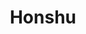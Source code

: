 ---
layout: place
title: "Honshu"
permalink: /new-jersey/jersey-city/honshu.html
stateAbbr: NJ
stateName: New Jersey
cityName: Jersey City
seo:
  name: "Honshu"
  type: Restaurant
  links: http://www.honshulounge.com/
description: "Modern Japanese eatery specializing in sushi & noodles served in a second-story space. Looking for sushi in Jersey City, New Jersey? Check out Honshu for a d..."
place_id: ChIJgXR_NKlQwokR9uRHA0vNKDs
photos:
  - name: >-
      places/ChIJgXR_NKlQwokR9uRHA0vNKDs/photos/AeeoHcL_zI1WARJeGrwzEToxES29kS_vtfksvNti6SppHXs6Ntte3gcox9-xJOJjT2iMJMKmAnJGPsrF475d-m_1m8q9Ba16kqXKhqrVLCVSE9j_Q_Hz2jreU-_-kEVFPPn0ssOsvg4gaPn-xqJypeXezjpc63t8cQNMKoHPRZbyMVFjholGKxQw-EPlttEn3n5GzBU7qMiTv5tq0P-0k3ju5ovrSxFHjpxeR5FZ0bW95rTfLakf_SowI7kZfxRZXOPqp606asJfAuDOcd7moxOh5XraIDEXyKFAMUYQqanfkdlMYQ
    widthPx: 4752
    heightPx: 3168
    authorAttributions:
      - displayName: Honshu
        uri: https://maps.google.com/maps/contrib/111917721639127156377
        photoUri: >-
          https://lh3.googleusercontent.com/a-/ALV-UjUX97-cIoYeqrFSPg87apQmZOmPbdsrF2tLWqNJW5UMo93-rq5K=s100-p-k-no-mo
    flagContentUri: >-
      https://www.google.com/local/imagery/report/?cb_client=maps_api_places.places_api&image_key=!1e10!2sAF1QipNLFUIZLMDqsbLOVG_6GzJNEzI1t9leVXFrMBTZ&hl=en-US
    googleMapsUri: >-
      https://www.google.com/maps/place//data=!3m4!1e2!3m2!1sAF1QipNLFUIZLMDqsbLOVG_6GzJNEzI1t9leVXFrMBTZ!2e10!4m2!3m1!1s0x89c250a9347f7481:0x3b28cd4b0347e4f6
  - name: >-
      places/ChIJgXR_NKlQwokR9uRHA0vNKDs/photos/AeeoHcJDHCQaBotY7s1wjfT42biLispsJRQag1pnuHEDlKQWJvTdM8zmCR59e2LMBtXqhamIwGiS5fhLprlwKpp2FHBwo_y1DjCqtMeUnFNmT4a8d0pDxNxNj1rljaXxvVJ1-qTTVVnGBoELa08CgZQfr36AuZSkTMAJSY2B4IPDV1645FLWk31xASom6aKr3ZfwQ01iMm1dGJzdHZ78J4Mv4UKUTTbi4aFc8rE_iOzFXf04UZymx3CEGVzCC3Nu3GVPZVK-PfftTSkxwwcbke-GWU8ic9RloCrmrVjmxErVfYJtgQ
    widthPx: 3033
    heightPx: 1836
    authorAttributions:
      - displayName: Honshu
        uri: https://maps.google.com/maps/contrib/111917721639127156377
        photoUri: >-
          https://lh3.googleusercontent.com/a-/ALV-UjUX97-cIoYeqrFSPg87apQmZOmPbdsrF2tLWqNJW5UMo93-rq5K=s100-p-k-no-mo
    flagContentUri: >-
      https://www.google.com/local/imagery/report/?cb_client=maps_api_places.places_api&image_key=!1e10!2sAF1QipN-foMK7l-UYiuPHeReXwCrAs9rsNVGUWw9Q9JV&hl=en-US
    googleMapsUri: >-
      https://www.google.com/maps/place//data=!3m4!1e2!3m2!1sAF1QipN-foMK7l-UYiuPHeReXwCrAs9rsNVGUWw9Q9JV!2e10!4m2!3m1!1s0x89c250a9347f7481:0x3b28cd4b0347e4f6
  - name: >-
      places/ChIJgXR_NKlQwokR9uRHA0vNKDs/photos/AeeoHcJC5mEpkX1OXGhEb6lMHFdu27U9sicwRaSiwDIoejfm2kaUdHKiL_3MlIKFezJGUhRP3O6-dRIaiYrOwnV3hMHRnQPxIGOhpHaO-hEOxoM6oozq_cU6cirZiSCcAQCZ6KF1hBPFiJEnOH6etgkJ3n_Y-3D5C9EefUKfMojgTXmuGk_tyQlJwi6Ok3WlTnW1pBO2ALqeTF3zzeb60gzRKQDQzln_oHX02H2Fpqgi-7wTZA1_4kleTFBY-BzeOaHb4huyFb80X3_IwPjJ0v05n1dprOPlz2rkVnAgDQjZhVjxbX10c-gZGsOnXIxhUiFyCVj1qy3TqBf_GGwX7ToczZBSLMeChVdj9Hn64ew3ZpdIEUFzHlAg2JeQ-5dGVbn7m_KbZdz9LStx3Q8TkI1iyxy3OlEQpA8QQoTDeA8_hQVa5g
    widthPx: 3000
    heightPx: 4000
    authorAttributions:
      - displayName: Kim Ellison
        uri: https://maps.google.com/maps/contrib/105540297209834923058
        photoUri: >-
          https://lh3.googleusercontent.com/a-/ALV-UjW4ej-unXNvc_ljXGyBQwORqGMSRuSWfaLt0vB41KU0bqx1wlla=s100-p-k-no-mo
    flagContentUri: >-
      https://www.google.com/local/imagery/report/?cb_client=maps_api_places.places_api&image_key=!1e10!2sCIHM0ogKEICAgIC__-3OWQ&hl=en-US
    googleMapsUri: >-
      https://www.google.com/maps/place//data=!3m4!1e2!3m2!1sCIHM0ogKEICAgIC__-3OWQ!2e10!4m2!3m1!1s0x89c250a9347f7481:0x3b28cd4b0347e4f6
  - name: >-
      places/ChIJgXR_NKlQwokR9uRHA0vNKDs/photos/AeeoHcKmUn2T1-64rdhIzCLKtbgMNGgQKo5vNIEEQIShJ_q669S591hNJvbfy_7AG7t_RFGnFEIUDx6pT1lcAYcLOPo5h-5vQKgrsKr6Y1CvL4_Nin5NaJsE2tx1N9OHGbOheB_eNbxJW73RO8h60abFx1uE_cn4LppI_t91gQK3dpp_8QY9qp41tpCUyjnDFYyIkCX4QVpT1hz_xe3KEWxboBFCZMs0jPn0HkXAYz47TTXqg-oObe5oAbzHH4ZHTHHoSSb1ucl_z5oAc_nJi8a8fK7GIW0K66PBE61OiPLZ7OBrOL5UIR9aLpcw_mh_kt2NQQCmVLln_eU0pkxgc9VOnLnR5Tf9PasH_qRaZbL0ugrAOL0JS62a7HotKV19ZgnQhJzOcPP3gI5-5j8F9FUl5KnraYJDeSMS82HvWAl9hVf_sqM
    widthPx: 4032
    heightPx: 3024
    authorAttributions:
      - displayName: Tavaria Robertson
        uri: https://maps.google.com/maps/contrib/103596880160982396376
        photoUri: >-
          https://lh3.googleusercontent.com/a-/ALV-UjWfpO6DqB39hy3mgJbzG5FJwzHq4GeYtSgBjLNPNKpvCaewpnd_Lg=s100-p-k-no-mo
    flagContentUri: >-
      https://www.google.com/local/imagery/report/?cb_client=maps_api_places.places_api&image_key=!1e10!2sCIHM0ogKEICAgICUxpr1vgE&hl=en-US
    googleMapsUri: >-
      https://www.google.com/maps/place//data=!3m4!1e2!3m2!1sCIHM0ogKEICAgICUxpr1vgE!2e10!4m2!3m1!1s0x89c250a9347f7481:0x3b28cd4b0347e4f6
  - name: >-
      places/ChIJgXR_NKlQwokR9uRHA0vNKDs/photos/AeeoHcL9KhlgxMggu_p0inUcQnaO4icF9nVs33URQLIUzW3PhCJBBgPP1NTq7xTSXt-BfHLHN0NTcbne8mNxvvU8IyPhzSgJvY2p7BZyyNbJms5se5lYk7sx2UFYzVp02cQSuwcnd7amGV8JVIlKSUS8WMsnbfTkwigGC96aFWMYT75O4JqQkoqOa3QwTSvT-OqokG8wCm6inhFOUYqiUxplqPHaIfcGuYZGQHaJoZsRei4bCYeJA64c7LUGiY4vRtNolTm2w6dss3G79mufuTzF64DxjmbPS1NOz2xDdNdUpNQogsVDMpr2PZt7ubwqZYfj0ogXkJJZ2VJx1h_WCPXRByLQmC48lWpr8aIfLbtuD43kHc-FXK4zP2RGZV6W4JEkf998BKp8Nw_i-BSIQ0rY_bo7X83DSWIUwAdnARakWgbUuA
    widthPx: 3600
    heightPx: 4800
    authorAttributions:
      - displayName: Nehal Ahmed
        uri: https://maps.google.com/maps/contrib/116481844845729614973
        photoUri: >-
          https://lh3.googleusercontent.com/a-/ALV-UjV-YG9-F7AXcQjts1kLsdnRZAA_RRStaTvEWalKTSHzEpKH5aB_XA=s100-p-k-no-mo
    flagContentUri: >-
      https://www.google.com/local/imagery/report/?cb_client=maps_api_places.places_api&image_key=!1e10!2sCIHM0ogKEICAgICrnu2JUA&hl=en-US
    googleMapsUri: >-
      https://www.google.com/maps/place//data=!3m4!1e2!3m2!1sCIHM0ogKEICAgICrnu2JUA!2e10!4m2!3m1!1s0x89c250a9347f7481:0x3b28cd4b0347e4f6
  - name: >-
      places/ChIJgXR_NKlQwokR9uRHA0vNKDs/photos/AeeoHcKH4gW9YHGPMBo-sI1OY9CpKDLnG0PJB9VhMWu1dSjb8YM9bVoLPLElr17Kl8r7SBrmre7p5opjbQSUTGnU4CQNN3h0L62OrtRgyMk4s8RsjY07UHe7CnjyuM7xgFO31-nigAUov4oI4GCzaYGUDPG4N70fn0o8ZdBul8TrI8yMkFmEvDOpZB7SiWXEfi3LiHbda1DM1g1ewh_3xVBku-v_wFiaA03ZvJMjhWnLYxmzixjZk4QUntRQYUyznQSPdEKkb3eBvGdlHBfWA8f8H48c0QQu751pQQx9hUErOqaGB7jd-rb3Lvp-8_ycCSiu0z3z00ZoG5koGpD_g6yRGD4xMuf5BRK9R-MVh05fxCEQs5ddjqlm8eUwN9E454YUPIZC9ENznOoPPYoe2Zt9BWH7GD3SSVTzaY8HRGyVqfAmMg
    widthPx: 3600
    heightPx: 4800
    authorAttributions:
      - displayName: Nehal Ahmed
        uri: https://maps.google.com/maps/contrib/116481844845729614973
        photoUri: >-
          https://lh3.googleusercontent.com/a-/ALV-UjV-YG9-F7AXcQjts1kLsdnRZAA_RRStaTvEWalKTSHzEpKH5aB_XA=s100-p-k-no-mo
    flagContentUri: >-
      https://www.google.com/local/imagery/report/?cb_client=maps_api_places.places_api&image_key=!1e10!2sCIHM0ogKEICAgICrnu2JYA&hl=en-US
    googleMapsUri: >-
      https://www.google.com/maps/place//data=!3m4!1e2!3m2!1sCIHM0ogKEICAgICrnu2JYA!2e10!4m2!3m1!1s0x89c250a9347f7481:0x3b28cd4b0347e4f6
  - name: >-
      places/ChIJgXR_NKlQwokR9uRHA0vNKDs/photos/AeeoHcIUxjYjFPWJpEwMX4fyAMLb1kAw3ENdfDucY9JcNRP06T7bHsm1XdUL1CGQPQwzh0DLks28QTNPIAhNAFBfwEtTGDBnv9LmfVCZmUpPjI1i3rDGjdYC2DUgA55Cc07NZIu6Sk3WtGEV_giaSj25L9pEv-EnMMAbQ3kuRgH9BIxAUK4RHT_n-zxX8WuwDqfDS8v3Hs0dJ_U3lEDiRB_0fybJCJlifXltV5xY7p_WLQJvdwGVlxEtju_IQMYKinBB_Au8dqo9kTdIAuTbzwgfEPMNlHqZYXHlrR3WE-auO8Cami8qFFP76eEVLTHsLuJZfc1jfmCo_yVleo_zgRf7gjdWV6XhWwkq6FGwplJ-8ud83stUZGW79Q3m6bO0w3aPV-Qn-JP3u6ICkJtWqJTUrDhAo21aaTmndOwRAfXPgAjDmQ
    widthPx: 4032
    heightPx: 3024
    authorAttributions:
      - displayName: Wei Zhong
        uri: https://maps.google.com/maps/contrib/100979938409795230083
        photoUri: >-
          https://lh3.googleusercontent.com/a/ACg8ocL-dwvJoEw510Ifi5Bf3ukPaM647j50zZYpcwcneqbbqgd9IeY=s100-p-k-no-mo
    flagContentUri: >-
      https://www.google.com/local/imagery/report/?cb_client=maps_api_places.places_api&image_key=!1e10!2sCIHM0ogKEICAgICBkuHjNQ&hl=en-US
    googleMapsUri: >-
      https://www.google.com/maps/place//data=!3m4!1e2!3m2!1sCIHM0ogKEICAgICBkuHjNQ!2e10!4m2!3m1!1s0x89c250a9347f7481:0x3b28cd4b0347e4f6
  - name: >-
      places/ChIJgXR_NKlQwokR9uRHA0vNKDs/photos/AeeoHcIlr_2_0kPn-HywVTUA-h-pe9VdWoQiQ9uxzdZ9Z-fkF8tvuThIu6ETl-jKmHncGS9aM_fJ2EbxbI7TZfMmRfQ3sDsSXJwuhuzutegUx_R76nN83o_7j8FQGdy6oWBpOEcmo9s4ko6KCWtkCM_7SovTeITqKHZLTtX7BUIcGpq13---TI0jMYhZ9joJ88_uxAUU4cdOfaFeCDIYMJ3riDILWMo5CeTynBmoJbsj4ztL3NOiApn07eyK7wGD2ABC_r8FQExX4iFzwk-1LYSyWJKyhM9gXH13VTzItqrN2rc4lRNbbjgj-a2URxw25sQ7msjC2rjc8xsB9yT0XsOakVnTlhB0z6XeFXM4VLZwoPFOslJQYrJLUqvWW5549Bvdse3VSyi9H_czyr_u9XU8Q1kE2ISEgYbuhblEscexh0yI_A
    widthPx: 4800
    heightPx: 3600
    authorAttributions:
      - displayName: Matthew Czuba
        uri: https://maps.google.com/maps/contrib/117834284381416174255
        photoUri: >-
          https://lh3.googleusercontent.com/a-/ALV-UjW9BGXRFjtGMt1v5UDj2jypSODZcuvwieuLVF9_v0zaS27pYTj6=s100-p-k-no-mo
    flagContentUri: >-
      https://www.google.com/local/imagery/report/?cb_client=maps_api_places.places_api&image_key=!1e10!2sCIHM0ogKEICAgIDfk-KjPg&hl=en-US
    googleMapsUri: >-
      https://www.google.com/maps/place//data=!3m4!1e2!3m2!1sCIHM0ogKEICAgIDfk-KjPg!2e10!4m2!3m1!1s0x89c250a9347f7481:0x3b28cd4b0347e4f6
  - name: >-
      places/ChIJgXR_NKlQwokR9uRHA0vNKDs/photos/AeeoHcKqLv3et6tSGPw9MPAHqTa70vyYTFp7OF613nyowrnAOqGKKUmhL3VR5U_c9xLYQPMXG-YMoXM8aUMh610w14-ap6bCIOk7vEsocVwRCk6quYtfOB9pgtgi09lgulTaKPDYh96GHnw95igBtIN3fGqnsGn5eRBJR4ysRdKrPmi7lY9L7uKgqN9E7NlNRQDqzpm4z5I8jDwJQvme5kOvMPrOS3wcje63WoOlz1y7bzozMHLyZCOh4GWQHEW9drRbJ8t-6Jm7clCYWUAgl9LKm0iAnsYTJ2OqWnM8nokX4a32CrR9B2DQl8OddtsryquL3F9foFmQTq8UdmrW8RwItCtMfr0gDbMFmSc4t1wkEWhAVNXJ4kmrbyZMX6EZLNBdQfeRe7nZZbfqZAxGuFpNPFVNcNbjY0VFnSzaHRzNlbY
    widthPx: 3600
    heightPx: 4800
    authorAttributions:
      - displayName: Nehal Ahmed
        uri: https://maps.google.com/maps/contrib/116481844845729614973
        photoUri: >-
          https://lh3.googleusercontent.com/a-/ALV-UjV-YG9-F7AXcQjts1kLsdnRZAA_RRStaTvEWalKTSHzEpKH5aB_XA=s100-p-k-no-mo
    flagContentUri: >-
      https://www.google.com/local/imagery/report/?cb_client=maps_api_places.places_api&image_key=!1e10!2sCIHM0ogKEICAgICrnu3xXw&hl=en-US
    googleMapsUri: >-
      https://www.google.com/maps/place//data=!3m4!1e2!3m2!1sCIHM0ogKEICAgICrnu3xXw!2e10!4m2!3m1!1s0x89c250a9347f7481:0x3b28cd4b0347e4f6
  - name: >-
      places/ChIJgXR_NKlQwokR9uRHA0vNKDs/photos/AeeoHcJlXVGlxS6ESX5y9U-FglVoajRurPMzuA6nsq03N6EDe3voF9W-JuupIV6ieVXac0Wpmw8CFr34i3MwtcranSW_e4ZCnih5UsbUQrpcCvYyxv-gzLsoXWYark_TCkKZDqxu7D1kX-DWH6ZvJtpFChg-fFhxtP85QiOslnlSGIOErACSpUuyWbhgl-VxTUqAwJED6E_2EYjhVTIYruER0RfhEw8g57ZuhgE8k2TGY24nZFLQ0NCFZzTgyMm_M-C3PkqxcjtdvlT-46SxX-g6uMlx8eP5cUrR2zurcR28dLW0BdESPRaeZUi-26xKtIZZdcwvSjKs3nSxqr2Z_FdUsL_tYl98zFW1U698pNiWwmjH7kFsnu6nL2IlSYF-kZjtnvdlE01tNXSDIfFrWMMndC94SG2ck-H99vw4TpX4B53mzsXA
    widthPx: 4080
    heightPx: 3072
    authorAttributions:
      - displayName: Oleksandr Rivkind
        uri: https://maps.google.com/maps/contrib/114566426354947852388
        photoUri: >-
          https://lh3.googleusercontent.com/a-/ALV-UjUmr9mCP9pJjBXV76hj7hy_MCWiH5rvpcmwzfsZjGza9m_WCgqP=s100-p-k-no-mo
    flagContentUri: >-
      https://www.google.com/local/imagery/report/?cb_client=maps_api_places.places_api&image_key=!1e10!2sCIHM0ogKEICAgIDr2sPm8QE&hl=en-US
    googleMapsUri: >-
      https://www.google.com/maps/place//data=!3m4!1e2!3m2!1sCIHM0ogKEICAgIDr2sPm8QE!2e10!4m2!3m1!1s0x89c250a9347f7481:0x3b28cd4b0347e4f6
address: 95 Greene St, Jersey City, NJ 07302, USA
street: 95 Greene St
city: Jersey City
state: NJ
zip: '07302'
country: USA
neighborhood: Downtown Jersey City
latitude: '40.715473'
longitude: '-74.036116'
accessibility_options:
  wheelchairAccessibleEntrance: true
  wheelchairAccessibleRestroom: true
  wheelchairAccessibleSeating: true
business_status: OPERATIONAL
name: Honshu
google_maps_links:
  directionsUri: >-
    https://www.google.com/maps/dir//''/data=!4m7!4m6!1m1!4e2!1m2!1m1!1s0x89c250a9347f7481:0x3b28cd4b0347e4f6!3e0
  placeUri: https://maps.google.com/?cid=4262882769367459062
  writeAReviewUri: >-
    https://www.google.com/maps/place//data=!4m3!3m2!1s0x89c250a9347f7481:0x3b28cd4b0347e4f6!12e1
  reviewsUri: >-
    https://www.google.com/maps/place//data=!4m4!3m3!1s0x89c250a9347f7481:0x3b28cd4b0347e4f6!9m1!1b1
  photosUri: >-
    https://www.google.com/maps/place//data=!4m3!3m2!1s0x89c250a9347f7481:0x3b28cd4b0347e4f6!10e5
primary_type: Sushi Restaurant
opening_hours:
  regular: null
  current: null
secondary_opening_hours:
  regular:
    weekdayDescriptions: null
    type: null
  current:
    weekdayDescriptions: null
    type: null
phone: (201) 324-2788
price_level: PRICE_LEVEL_MODERATE
price_range: $30 &ndash; $50
rating: '4.3'
rating_count: 1033
website: http://www.honshulounge.com/
reviews:
  - name: >-
      places/ChIJgXR_NKlQwokR9uRHA0vNKDs/reviews/ChZDSUhNMG9nS0VJQ0FnSUN2bmZlUlRREAE
    relativePublishTimeDescription: 4 months ago
    rating: 4
    text:
      text: >-
        So glad we found a great restaurant nearby! We went for Friday lunch for
        the first time and didn’t expect anything extraordinary, but we were
        pleasantly surprised. The quality of the food was spot-on, especially
        considering the price. We really enjoyed it! The tuna sushi, sashimi,
        and rolls were amazing, and the tempura was also excellent. We’ll
        definitely be back for dinner and plan to visit more often. Highly
        recommend!
      languageCode: en
    originalText:
      text: >-
        So glad we found a great restaurant nearby! We went for Friday lunch for
        the first time and didn’t expect anything extraordinary, but we were
        pleasantly surprised. The quality of the food was spot-on, especially
        considering the price. We really enjoyed it! The tuna sushi, sashimi,
        and rolls were amazing, and the tempura was also excellent. We’ll
        definitely be back for dinner and plan to visit more often. Highly
        recommend!
      languageCode: en
    authorAttribution:
      displayName: Karl Kwon
      uri: https://www.google.com/maps/contrib/105996583192363624262/reviews
      photoUri: >-
        https://lh3.googleusercontent.com/a-/ALV-UjV-mrE4nh27HppgAmh6b2X8HZ55Qv_Bg3G-72NBtizXGoS6FqvlvA=s128-c0x00000000-cc-rp-mo-ba5
    publishTime: '2024-12-13T19:44:19.396986Z'
    flagContentUri: >-
      https://www.google.com/local/review/rap/report?postId=ChZDSUhNMG9nS0VJQ0FnSUN2bmZlUlRREAE&d=17924085&t=1
    googleMapsUri: >-
      https://www.google.com/maps/reviews/data=!4m6!14m5!1m4!2m3!1sChZDSUhNMG9nS0VJQ0FnSUN2bmZlUlRREAE!2m1!1s0x89c250a9347f7481:0x3b28cd4b0347e4f6
  - name: >-
      places/ChIJgXR_NKlQwokR9uRHA0vNKDs/reviews/ChZDSUhNMG9nS0VJQ0FnTURndzhEZ1VnEAE
    relativePublishTimeDescription: a month ago
    rating: 5
    text:
      text: >-
        Going to Honshu is always a delicious experience. I like to go there for
        happy hour to get some drinks and sushi rolls. The quality is always
        consistent, the sushi is always fresh, and the service is great! I
        highly recommend this restaurant and can’t wait to go back.
      languageCode: en
    originalText:
      text: >-
        Going to Honshu is always a delicious experience. I like to go there for
        happy hour to get some drinks and sushi rolls. The quality is always
        consistent, the sushi is always fresh, and the service is great! I
        highly recommend this restaurant and can’t wait to go back.
      languageCode: en
    authorAttribution:
      displayName: angrecia santana
      uri: https://www.google.com/maps/contrib/102719041703065294370/reviews
      photoUri: >-
        https://lh3.googleusercontent.com/a-/ALV-UjUUWqXyMWlorqP1_ZAGJSXMemEGsG97gUxLW2v10lRshBbf4sxK6g=s128-c0x00000000-cc-rp-mo
    publishTime: '2025-02-27T00:31:54.742882Z'
    flagContentUri: >-
      https://www.google.com/local/review/rap/report?postId=ChZDSUhNMG9nS0VJQ0FnTURndzhEZ1VnEAE&d=17924085&t=1
    googleMapsUri: >-
      https://www.google.com/maps/reviews/data=!4m6!14m5!1m4!2m3!1sChZDSUhNMG9nS0VJQ0FnTURndzhEZ1VnEAE!2m1!1s0x89c250a9347f7481:0x3b28cd4b0347e4f6
  - name: >-
      places/ChIJgXR_NKlQwokR9uRHA0vNKDs/reviews/ChZDSUhNMG9nS0VJQ0FnTUNRa2NTWld3EAE
    relativePublishTimeDescription: a month ago
    rating: 5
    text:
      text: >-
        Went on a Tuesday night it was fairly busy around 7:30.  I ordered the
        Montgomery roll and two pieces of octopus.  Both were very large and
        excellent, better than most places as well as the hot sake.  I give it
        all aces!  Service made me feel very welcomed.  $49
      languageCode: en
    originalText:
      text: >-
        Went on a Tuesday night it was fairly busy around 7:30.  I ordered the
        Montgomery roll and two pieces of octopus.  Both were very large and
        excellent, better than most places as well as the hot sake.  I give it
        all aces!  Service made me feel very welcomed.  $49
      languageCode: en
    authorAttribution:
      displayName: Richard Way
      uri: https://www.google.com/maps/contrib/113700388774762534115/reviews
      photoUri: >-
        https://lh3.googleusercontent.com/a-/ALV-UjW0YAdaktSPHM9vguuNlsLBADkE-UnUFMIK_te1Uazf_h1yLncblw=s128-c0x00000000-cc-rp-mo
    publishTime: '2025-03-05T02:17:53.496115Z'
    flagContentUri: >-
      https://www.google.com/local/review/rap/report?postId=ChZDSUhNMG9nS0VJQ0FnTUNRa2NTWld3EAE&d=17924085&t=1
    googleMapsUri: >-
      https://www.google.com/maps/reviews/data=!4m6!14m5!1m4!2m3!1sChZDSUhNMG9nS0VJQ0FnTUNRa2NTWld3EAE!2m1!1s0x89c250a9347f7481:0x3b28cd4b0347e4f6
  - name: >-
      places/ChIJgXR_NKlQwokR9uRHA0vNKDs/reviews/ChZDSUhNMG9nS0VJQ0FnSUQzbDY3ekF3EAE
    relativePublishTimeDescription: 4 months ago
    rating: 5
    text:
      text: >-
        Came to this restaurant in 2018 as a first date with my now husband and
        the food quality remains amazing to this day! The waiters are always
        respectful and patient! Loved the lava cake and clear soup!
      languageCode: en
    originalText:
      text: >-
        Came to this restaurant in 2018 as a first date with my now husband and
        the food quality remains amazing to this day! The waiters are always
        respectful and patient! Loved the lava cake and clear soup!
      languageCode: en
    authorAttribution:
      displayName: Isadora Gerges
      uri: https://www.google.com/maps/contrib/116241285235502353617/reviews
      photoUri: >-
        https://lh3.googleusercontent.com/a-/ALV-UjVOfqKsqP6OUSJXXaOnrJrJEWfqTUuYcCHGQzZjm-uVmrZxuNDs=s128-c0x00000000-cc-rp-mo-ba2
    publishTime: '2024-11-19T19:24:30.147480Z'
    flagContentUri: >-
      https://www.google.com/local/review/rap/report?postId=ChZDSUhNMG9nS0VJQ0FnSUQzbDY3ekF3EAE&d=17924085&t=1
    googleMapsUri: >-
      https://www.google.com/maps/reviews/data=!4m6!14m5!1m4!2m3!1sChZDSUhNMG9nS0VJQ0FnSUQzbDY3ekF3EAE!2m1!1s0x89c250a9347f7481:0x3b28cd4b0347e4f6
  - name: >-
      places/ChIJgXR_NKlQwokR9uRHA0vNKDs/reviews/ChdDSUhNMG9nS0VJQ0FnSUNybnUzeDd3RRAB
    relativePublishTimeDescription: 9 months ago
    rating: 4
    text:
      text: >-
        A lovely comfy dinner spot next to the riverfront/Exchange. We went for
        Saturday dinner, it wasn’t too busy. They had both indoor and outdoor
        seating. The restaurant has nice decor and ambience.


        The menu is decent, not overwhelming, bunch of appetizers, sushi rolls
        and few other entrees. Among appetizers, grilled calamari was good,
        jumbo scallops, miso soup and eggplant were excellent. The Tokyo roll
        was amazing, but Godzilla and Montgomery rolls were okay for me. My
        friend loves their tuna tar tar. The katsu don were nice fulfilling dish
        as well.


        Service is good. Food in prepared in a decent time. Sushi rolls are
        colorful and presented nicely. But for the price, it is not as
        extravagant as upscale Japanese restaurant.
      languageCode: en
    originalText:
      text: >-
        A lovely comfy dinner spot next to the riverfront/Exchange. We went for
        Saturday dinner, it wasn’t too busy. They had both indoor and outdoor
        seating. The restaurant has nice decor and ambience.


        The menu is decent, not overwhelming, bunch of appetizers, sushi rolls
        and few other entrees. Among appetizers, grilled calamari was good,
        jumbo scallops, miso soup and eggplant were excellent. The Tokyo roll
        was amazing, but Godzilla and Montgomery rolls were okay for me. My
        friend loves their tuna tar tar. The katsu don were nice fulfilling dish
        as well.


        Service is good. Food in prepared in a decent time. Sushi rolls are
        colorful and presented nicely. But for the price, it is not as
        extravagant as upscale Japanese restaurant.
      languageCode: en
    authorAttribution:
      displayName: Nehal Ahmed
      uri: https://www.google.com/maps/contrib/116481844845729614973/reviews
      photoUri: >-
        https://lh3.googleusercontent.com/a-/ALV-UjV-YG9-F7AXcQjts1kLsdnRZAA_RRStaTvEWalKTSHzEpKH5aB_XA=s128-c0x00000000-cc-rp-mo-ba8
    publishTime: '2024-07-07T13:28:40.175162Z'
    flagContentUri: >-
      https://www.google.com/local/review/rap/report?postId=ChdDSUhNMG9nS0VJQ0FnSUNybnUzeDd3RRAB&d=17924085&t=1
    googleMapsUri: >-
      https://www.google.com/maps/reviews/data=!4m6!14m5!1m4!2m3!1sChdDSUhNMG9nS0VJQ0FnSUNybnUzeDd3RRAB!2m1!1s0x89c250a9347f7481:0x3b28cd4b0347e4f6
parking_options:
  freeStreetParking: true
  paidStreetParking: true
  paidGarageParking: true
payment_options:
  acceptsCreditCards: true
  acceptsDebitCards: true
  acceptsCashOnly: false
  acceptsNfc: true
allow_dogs: null
curbside_pickup: true
delivery: true
dine_in: true
good_for_children: true
good_for_groups: true
good_for_sports: false
live_music: false
menu_for_children: false
outdoor_seating: true
reservable: true
restroom: true
serves_beer: true
serves_breakfast: false
serves_brunch: null
serves_cocktails: true
serves_coffee: true
serves_dinner: true
serves_dessert: true
serves_lunch: true
serves_vegetarian_food: true
serves_wine: true
takeout: true
summary: >-
  Modern Japanese eatery specializing in sushi & noodles served in a
  second-story space.

---